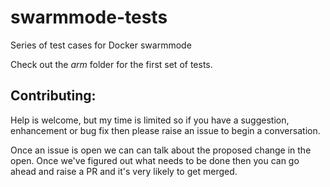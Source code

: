 # swarmmode-tests
Series of test cases for Docker swarmmode


Check out the *arm* folder for the first set of tests.

## Contributing:

Help is welcome, but my time is limited so if you have a suggestion, enhancement or bug fix then please raise an issue to begin a conversation.

Once an issue is open we can can talk about the proposed change in the open. Once we've figured out what needs to be done then you can go ahead and raise a PR and it's very likely to get merged.
